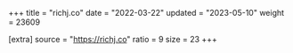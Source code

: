 +++
title = "richj.co"
date = "2022-03-22"
updated = "2023-05-10"
weight = 23609

[extra]
source = "https://richj.co"
ratio = 9
size = 23
+++
